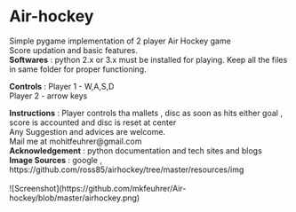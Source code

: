 # Air-hockey
Simple pygame implementation of 2 player Air Hockey game<br> 
Score updation and basic features.<br>
<b>Softwares</b> : python 2.x or 3.x must be installed for playing. Keep all the files in same folder for proper functioning.
<p><b>Controls</b> : Player 1 - W,A,S,D <br>
                     Player 2 - arrow keys</p>
<b>Instructions</b> : Player controls tha mallets , disc as soon as hits either goal , score is accounted and disc is reset at center<br> 
Any Suggestion and advices are welcome.<br>
Mail me at mohitfeuhrer@gmail.com <br>
<b>Acknowledgement</b> : python documentation and tech sites and blogs <br>
<b>Image Sources</b> : google , https://github.com/ross85/airhockey/tree/master/resources/img <br>
<br>
![Screenshot](https://github.com/mkfeuhrer/Air-hockey/blob/master/airhockey.png)

